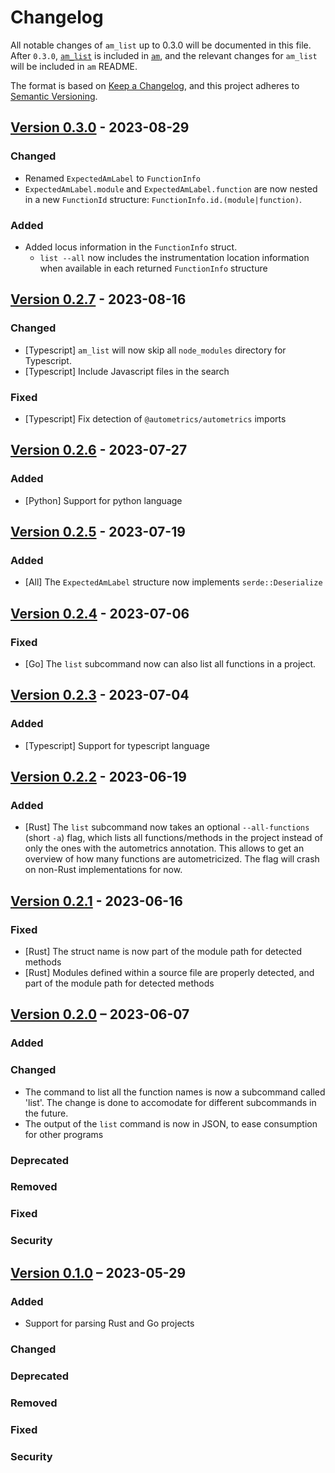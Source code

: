 # Changelog

All notable changes of `am_list` up to 0.3.0 will be documented in this file.
After `0.3.0`, [`am_list`](https://github.com/autometrics-dev/am_list) is
included in [`am`](https://github.com/autometrics-dev/am), and the relevant
changes for `am_list` will be included in `am` README.

The format is based on [Keep a Changelog](https://keepachangelog.com/en/1.0.0/),
and this project adheres to [Semantic Versioning](https://semver.org/spec/v2.0.0.html).


## [Version 0.3.0] - 2023-08-29

### Changed

- Renamed `ExpectedAmLabel` to `FunctionInfo`
- `ExpectedAmLabel.module` and `ExpectedAmLabel.function` are now nested in
  a new `FunctionId` structure: `FunctionInfo.id.(module|function)`.

### Added

- Added locus information in the `FunctionInfo` struct.
  + `list --all` now includes the instrumentation location information when
     available in each returned `FunctionInfo` structure

## [Version 0.2.7] - 2023-08-16

### Changed

- [Typescript] `am_list` will now skip all `node_modules` directory for
  Typescript.
- [Typescript] Include Javascript files in the search

### Fixed

- [Typescript] Fix detection of `@autometrics/autometrics` imports

## [Version 0.2.6] - 2023-07-27

### Added

- [Python] Support for python language

## [Version 0.2.5] - 2023-07-19

### Added

- [All] The `ExpectedAmLabel` structure now implements `serde::Deserialize`

## [Version 0.2.4] - 2023-07-06

### Fixed

- [Go] The `list` subcommand now can also list all functions in a
  project.

## [Version 0.2.3] - 2023-07-04

### Added

- [Typescript] Support for typescript language

## [Version 0.2.2] - 2023-06-19

### Added

- [Rust] The `list` subcommand now takes an optional `--all-functions` (short `-a`) flag,
  which lists all functions/methods in the project instead of only the ones with the
  autometrics annotation. This allows to get an overview of how many functions are
  autometricized. The flag will crash on non-Rust implementations for now.

## [Version 0.2.1] - 2023-06-16

### Fixed

- [Rust] The struct name is now part of the module path for detected methods
- [Rust] Modules defined within a source file are properly detected, and part
  of the module path for detected methods

## [Version 0.2.0] – 2023-06-07

### Added

### Changed

- The command to list all the function names is now a subcommand called 'list'. The
  change is done to accomodate for different subcommands in the future.
- The output of the `list` command is now in JSON, to ease consumption for other
  programs

### Deprecated

### Removed

### Fixed

### Security

## [Version 0.1.0] – 2023-05-29

### Added

- Support for parsing Rust and Go projects

### Changed

### Deprecated

### Removed

### Fixed

### Security

[Version 0.3.0]: https://github.com/autometrics-dev/am_list/compare/v0.2.7...v0.3.0
[Version 0.2.7]: https://github.com/autometrics-dev/am_list/compare/v0.2.6...v0.2.7
[Version 0.2.6]: https://github.com/autometrics-dev/am_list/compare/v0.2.5...v0.2.6
[Version 0.2.5]: https://github.com/autometrics-dev/am_list/compare/v0.2.4...v0.2.5
[Version 0.2.4]: https://github.com/autometrics-dev/am_list/compare/v0.2.3...v0.2.4
[Version 0.2.3]: https://github.com/autometrics-dev/am_list/compare/v0.2.2...v0.2.3
[Version 0.2.2]: https://github.com/autometrics-dev/am_list/compare/v0.2.1...v0.2.2
[Version 0.2.1]: https://github.com/autometrics-dev/am_list/compare/v0.2.0...v0.2.1
[Version 0.2.0]: https://github.com/autometrics-dev/am_list/compare/v0.1.0...v0.2.0
[Version 0.1.0]: https://github.com/autometrics-dev/am_list/releases/tag/v0.1.0
